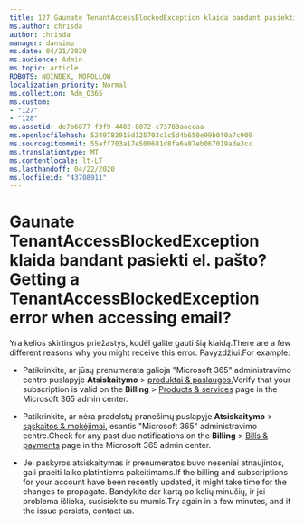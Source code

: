 ```yaml
---
title: 127 Gaunate TenantAccessBlockedException klaida bandant pasiekti el. pašto?
ms.author: chrisda
author: chrisda
manager: dansimp
ms.date: 04/21/2020
ms.audience: Admin
ms.topic: article
ROBOTS: NOINDEX, NOFOLLOW
localization_priority: Normal
ms.collection: Adm_O365
ms.custom:
- "127"
- "128"
ms.assetid: de7b6877-f3f9-4402-8072-c73783aaccaa
ms.openlocfilehash: 5249783915d125703c1c5d4b650e99b0f0a7c909
ms.sourcegitcommit: 55eff703a17e500681d8fa6a87eb067019ade3cc
ms.translationtype: MT
ms.contentlocale: lt-LT
ms.lasthandoff: 04/22/2020
ms.locfileid: "43708911"
---
```

# <a name="getting-a-tenantaccessblockedexception-error-when-accessing-email"></a><span data-ttu-id="ffea4-102">Gaunate TenantAccessBlockedException klaida bandant pasiekti el. pašto?</span><span class="sxs-lookup"><span data-stu-id="ffea4-102">Getting a TenantAccessBlockedException error when accessing email?</span></span>

<span data-ttu-id="ffea4-103">Yra kelios skirtingos priežastys, kodėl galite gauti šią klaidą.</span><span class="sxs-lookup"><span data-stu-id="ffea4-103">There are a few different reasons why you might receive this error.</span></span> <span data-ttu-id="ffea4-104">Pavyzdžiui:</span><span class="sxs-lookup"><span data-stu-id="ffea4-104">For example:</span></span>

- <span data-ttu-id="ffea4-105">Patikrinkite, ar jūsų prenumerata galioja "Microsoft 365" administravimo centro puslapyje **Atsiskaitymo** \> [produktai & paslaugos.](https://portal.office.com/adminportal/home#/subscriptions)</span><span class="sxs-lookup"><span data-stu-id="ffea4-105">Verify that your subscription is valid on the **Billing** \> [Products & services](https://portal.office.com/adminportal/home#/subscriptions) page in the Microsoft 365 admin center.</span></span>

- <span data-ttu-id="ffea4-106">Patikrinkite, ar nėra pradelstų pranešimų puslapyje **Atsiskaitymo** \> [sąskaitos & mokėjimai,](https://portal.office.com/adminportal/home#/billoverview) esantis "Microsoft 365" administravimo centre.</span><span class="sxs-lookup"><span data-stu-id="ffea4-106">Check for any past due notifications on the **Billing** \> [Bills & payments](https://portal.office.com/adminportal/home#/billoverview) page in the Microsoft 365 admin center.</span></span>

- <span data-ttu-id="ffea4-107">Jei paskyros atsiskaitymas ir prenumeratos buvo neseniai atnaujintos, gali praeiti laiko platintiems pakeitimams.</span><span class="sxs-lookup"><span data-stu-id="ffea4-107">If the billing and subscriptions for your account have been recently updated, it might take time for the changes to propagate.</span></span> <span data-ttu-id="ffea4-108">Bandykite dar kartą po kelių minučių, ir jei problema išlieka, susisiekite su mumis.</span><span class="sxs-lookup"><span data-stu-id="ffea4-108">Try again in a few minutes, and if the issue persists, contact us.</span></span>
